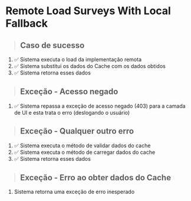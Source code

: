 # Remote Load Surveys With Local Fallback

> ## Caso de sucesso
1. ✅ Sistema executa o load da implementação remota
2. ✅ Sistema substitui os dados do Cache com os dados obtidos
3. ✅ Sistema retorna esses dados

> ## Exceção - Acesso negado
1. ✅ Sistema repassa a exceção de acesso negado (403) para a camada de UI e esta trata o erro (deslogando o usuário)

> ## Exceção - Qualquer outro erro
1. ✅ Sistema executa o método de validar dados do cache
2. ✅ Sistema executa o método de carregar dados do cache
3. ✅ Sistema retorna esses dados

> ## Exceção - Erro ao obter dados do Cache
1. Sistema retorna uma exceção de erro inesperado